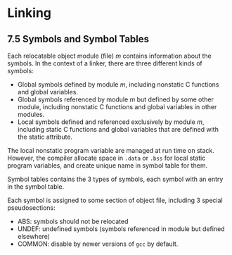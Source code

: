 # Linking
## 7.5 Symbols and Symbol Tables

Each relocatable object module (file) *m* contains information about the symbols.
In the context of a linker, there are three different kinds of symbols:
+ Global symbols defined by module *m*, including nonstatic C functions and global variables.
+ Global symbols referenced by module *m* but defined by some other module, including nonstatic C functions and global variables in other modules.
+ Local symbols defined and referenced exclusively by module *m*, including static C functions and global variables that are defined with the static attribute.

The local nonstatic program variable are managed at run time on stack. However, the compiler allocate space in `.data` or `.bss` for local static program variables, and create unique name in symbol table for them.

Symbol tables contains the 3 types of symbols, each symbol with an entry in the symbol table.

Each symbol is assigned to some section of object file, including 3 special pseudosections:
+ ABS: symbols should not be relocated
+ UNDEF: undefined symbols (symbols referenced in module but defined elsewhere)
+ COMMON: disable by newer versions of `gcc` by default.